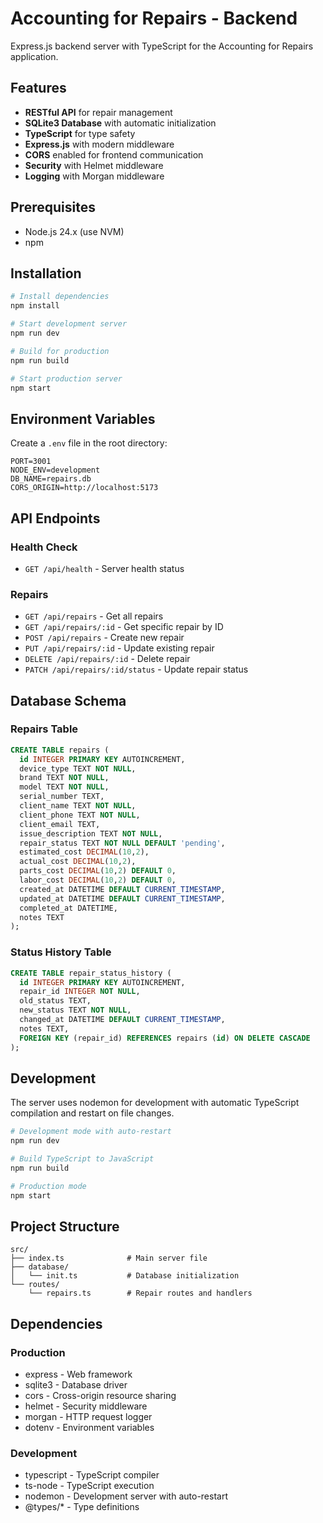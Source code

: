 # Accounting for Repairs - Backend

Express.js backend server with TypeScript for the Accounting for Repairs application.

## Features

- **RESTful API** for repair management
- **SQLite3 Database** with automatic initialization
- **TypeScript** for type safety
- **Express.js** with modern middleware
- **CORS** enabled for frontend communication
- **Security** with Helmet middleware
- **Logging** with Morgan middleware

## Prerequisites

- Node.js 24.x (use NVM)
- npm

## Installation

```bash
# Install dependencies
npm install

# Start development server
npm run dev

# Build for production
npm run build

# Start production server
npm start
```

## Environment Variables

Create a `.env` file in the root directory:

```
PORT=3001
NODE_ENV=development
DB_NAME=repairs.db
CORS_ORIGIN=http://localhost:5173
```

## API Endpoints

### Health Check
- `GET /api/health` - Server health status

### Repairs
- `GET /api/repairs` - Get all repairs
- `GET /api/repairs/:id` - Get specific repair by ID
- `POST /api/repairs` - Create new repair
- `PUT /api/repairs/:id` - Update existing repair
- `DELETE /api/repairs/:id` - Delete repair
- `PATCH /api/repairs/:id/status` - Update repair status

## Database Schema

### Repairs Table
```sql
CREATE TABLE repairs (
  id INTEGER PRIMARY KEY AUTOINCREMENT,
  device_type TEXT NOT NULL,
  brand TEXT NOT NULL,
  model TEXT NOT NULL,
  serial_number TEXT,
  client_name TEXT NOT NULL,
  client_phone TEXT NOT NULL,
  client_email TEXT,
  issue_description TEXT NOT NULL,
  repair_status TEXT NOT NULL DEFAULT 'pending',
  estimated_cost DECIMAL(10,2),
  actual_cost DECIMAL(10,2),
  parts_cost DECIMAL(10,2) DEFAULT 0,
  labor_cost DECIMAL(10,2) DEFAULT 0,
  created_at DATETIME DEFAULT CURRENT_TIMESTAMP,
  updated_at DATETIME DEFAULT CURRENT_TIMESTAMP,
  completed_at DATETIME,
  notes TEXT
);
```

### Status History Table
```sql
CREATE TABLE repair_status_history (
  id INTEGER PRIMARY KEY AUTOINCREMENT,
  repair_id INTEGER NOT NULL,
  old_status TEXT,
  new_status TEXT NOT NULL,
  changed_at DATETIME DEFAULT CURRENT_TIMESTAMP,
  notes TEXT,
  FOREIGN KEY (repair_id) REFERENCES repairs (id) ON DELETE CASCADE
);
```

## Development

The server uses nodemon for development with automatic TypeScript compilation and restart on file changes.

```bash
# Development mode with auto-restart
npm run dev

# Build TypeScript to JavaScript
npm run build

# Production mode
npm start
```

## Project Structure

```
src/
├── index.ts              # Main server file
├── database/
│   └── init.ts           # Database initialization
└── routes/
    └── repairs.ts        # Repair routes and handlers
```

## Dependencies

### Production
- express - Web framework
- sqlite3 - Database driver
- cors - Cross-origin resource sharing
- helmet - Security middleware
- morgan - HTTP request logger
- dotenv - Environment variables

### Development
- typescript - TypeScript compiler
- ts-node - TypeScript execution
- nodemon - Development server with auto-restart
- @types/* - Type definitions 